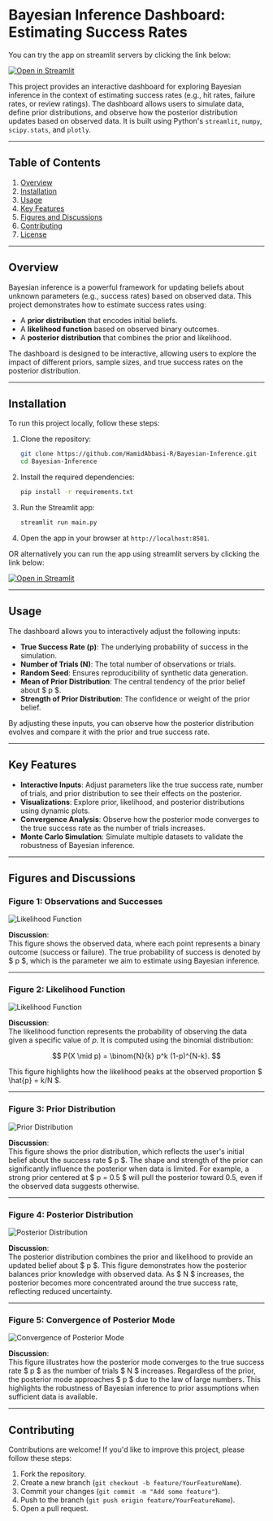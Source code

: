 # Bayesian Inference Dashboard: Estimating Success Rates
You can try the app on streamlit servers by clicking the link below:

[![Open in Streamlit](https://static.streamlit.io/badges/streamlit_badge_black_white.svg)](https://hamidabbasi-r-bayesian-inference-main-fjjo4a.streamlit.app/)

This project provides an interactive dashboard for exploring Bayesian inference in the context of estimating success rates (e.g., hit rates, failure rates, or review ratings). The dashboard allows users to simulate data, define prior distributions, and observe how the posterior distribution updates based on observed data. It is built using Python's `streamlit`, `numpy`, `scipy.stats`, and `plotly`.

---

## Table of Contents
1. [Overview](#overview)
2. [Installation](#installation)
3. [Usage](#usage)
4. [Key Features](#key-features)
5. [Figures and Discussions](#figures-and-discussions)
6. [Contributing](#contributing)
7. [License](#license)

---

## Overview

Bayesian inference is a powerful framework for updating beliefs about unknown parameters (e.g., success rates) based on observed data. This project demonstrates how to estimate success rates using:
- A **prior distribution** that encodes initial beliefs.
- A **likelihood function** based on observed binary outcomes.
- A **posterior distribution** that combines the prior and likelihood.

The dashboard is designed to be interactive, allowing users to explore the impact of different priors, sample sizes, and true success rates on the posterior distribution.

---

## Installation

To run this project locally, follow these steps:

1. Clone the repository:
   ```bash
   git clone https://github.com/HamidAbbasi-R/Bayesian-Inference.git
   cd Bayesian-Inference
   ```

2. Install the required dependencies:
   ```bash
   pip install -r requirements.txt
   ```

3. Run the Streamlit app:
   ```bash
   streamlit run main.py
   ```

4. Open the app in your browser at `http://localhost:8501`.

OR alternatively you can run the app using streamlit servers by clicking the link below:

[![Open in Streamlit](https://static.streamlit.io/badges/streamlit_badge_black_white.svg)](https://hamidabbasi-r-bayesian-inference-main-fjjo4a.streamlit.app/)

---

## Usage

The dashboard allows you to interactively adjust the following inputs:
- **True Success Rate (p)**: The underlying probability of success in the simulation.
- **Number of Trials (N)**: The total number of observations or trials.
- **Random Seed**: Ensures reproducibility of synthetic data generation.
- **Mean of Prior Distribution**: The central tendency of the prior belief about $ p $.
- **Strength of Prior Distribution**: The confidence or weight of the prior belief.

By adjusting these inputs, you can observe how the posterior distribution evolves and compare it with the prior and true success rate.

---

## Key Features

- **Interactive Inputs**: Adjust parameters like the true success rate, number of trials, and prior distribution to see their effects on the posterior.
- **Visualizations**: Explore prior, likelihood, and posterior distributions using dynamic plots.
- **Convergence Analysis**: Observe how the posterior mode converges to the true success rate as the number of trials increases.
- **Monte Carlo Simulation**: Simulate multiple datasets to validate the robustness of Bayesian inference.

---

## Figures and Discussions

### Figure 1: Observations and Successes
![Likelihood Function](imgs/observations.png)

**Discussion**:  
This figure shows the observed data, where each point represents a binary outcome (success or failure). The true probability of success is denoted by $ p $, which is the parameter we aim to estimate using Bayesian inference.

---

### Figure 2: Likelihood Function
![Likelihood Function](imgs/likelihood_function.png)

**Discussion**:  
The likelihood function represents the probability of observing the data given a specific value of $p$. It is computed using the binomial distribution:

$$
P(X \mid p) = \binom{N}{k} p^k (1-p)^{N-k}.
$$

This figure highlights how the likelihood peaks at the observed proportion $ \hat{p} = k/N $.

---

### Figure 3: Prior Distribution
![Prior Distribution](imgs/prior_distribution.png)

**Discussion**:  
This figure shows the prior distribution, which reflects the user's initial belief about the success rate $ p $. The shape and strength of the prior can significantly influence the posterior when data is limited. For example, a strong prior centered at $ p = 0.5 $ will pull the posterior toward 0.5, even if the observed data suggests otherwise.

---

### Figure 4: Posterior Distribution
![Posterior Distribution](imgs/prior_post_distributions.png)

**Discussion**:  
The posterior distribution combines the prior and likelihood to provide an updated belief about $ p $. This figure demonstrates how the posterior balances prior knowledge with observed data. As $ N $ increases, the posterior becomes more concentrated around the true success rate, reflecting reduced uncertainty.

---

### Figure 5: Convergence of Posterior Mode
![Convergence of Posterior Mode](imgs/MC.png)

**Discussion**:  
This figure illustrates how the posterior mode converges to the true success rate $ p $ as the number of trials $ N $ increases. Regardless of the prior, the posterior mode approaches $ p $ due to the law of large numbers. This highlights the robustness of Bayesian inference to prior assumptions when sufficient data is available.

---

## Contributing

Contributions are welcome! If you'd like to improve this project, please follow these steps:
1. Fork the repository.
2. Create a new branch (`git checkout -b feature/YourFeatureName`).
3. Commit your changes (`git commit -m "Add some feature"`).
4. Push to the branch (`git push origin feature/YourFeatureName`).
5. Open a pull request.